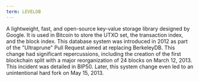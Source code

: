 ```yaml
---
term: LEVELDB
---
```


A lightweight, fast, and open-source key-value storage library designed by Google. It is used in Bitcoin to store the UTXO set, the transaction index, and the block index. This database system was introduced in 2012 as part of the "Ultraprune" Pull Request aimed at replacing BerkeleyDB. This change had significant repercussions, including the creation of the first blockchain split with a major reorganization of 24 blocks on March 12, 2013. This incident was detailed in BIP50. Later, this system change even led to an unintentional hard fork on May 15, 2013.